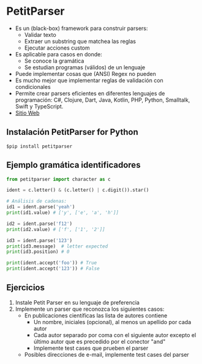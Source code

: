 # PetitParser

* Es un (black-box) framework para construir parsers:
  * Validar texto
  * Extraer un substring que matchea las reglas
  * Ejecutar acciones custom
* Es aplicable para casos en donde:
  * Se conoce la gramática
  * Se estudian programas (válidos) de un lenguaje
* Puede implementar cosas que (ANSI) Regex no pueden
* Es mucho mejor que implementar reglas de validación con condicionales
* Permite crear parsers eficientes en diferentes lenguajes de programación: C#, Clojure, Dart, Java, Kotlin, PHP, Python, Smalltalk, Swift y TypeScript.
* [Sitio Web](https://petitparser.github.io/)

## Instalación PetitParser for Python

```shell
$pip install petitparser 
```

## Ejemplo gramática identificadores

```python
from petitparser import character as c

ident = c.letter() & (c.letter() | c.digit()).star()

# Análisis de cadenas:
id1 = ident.parse('yeah')
print(id1.value) # ['y', ['e', 'a', 'h']]

id2 = ident.parse('f12')
print(id2.value) # ['f', ['1', '2']]

id3 = ident.parse('123')
print(id3.message)  # letter expected
print(id3.position) # 0

print(ident.accept('foo')) # True
print(ident.accept('123')) # False

```

## Ejercicios

1. Instale Petit Parser en su lenguaje de preferencia
1. Implemente un parser que reconozca los siguientes casos:
    * En publicaciones científicas las lista de autores contiene
      * Un nombre, iniciales (opcional), al menos un apellido por cada autor
      * Cada autor separado por coma con el siguiente autor excepto el último autor que es precedido por el conector "and"
      * Implemente test cases que prueben el parser
    * Posibles direcciones de e-mail, implemente test cases del parser
